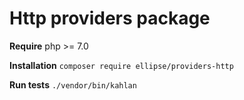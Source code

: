 # Http providers package

**Require** php >= 7.0

**Installation** `composer require ellipse/providers-http`

**Run tests** `./vendor/bin/kahlan`
